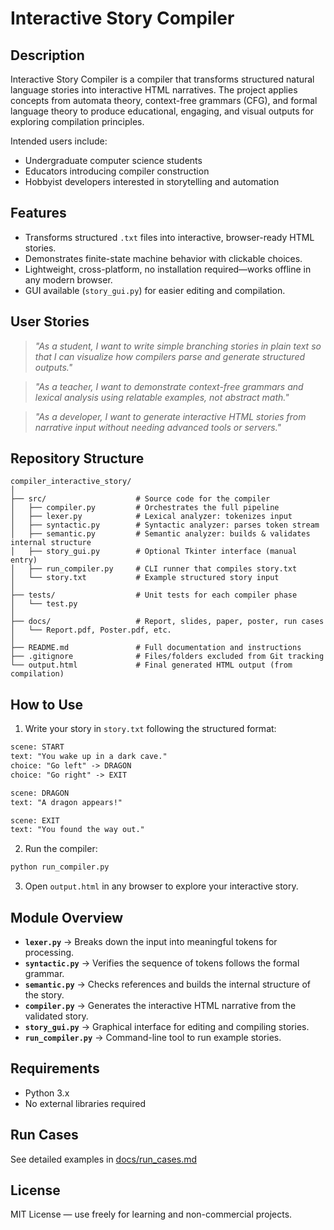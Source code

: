 # Interactive Story Compiler

## Description

Interactive Story Compiler is a compiler that transforms structured natural language stories into interactive HTML narratives. The project applies concepts from automata theory, context-free grammars (CFG), and formal language theory to produce educational, engaging, and visual outputs for exploring compilation principles.

Intended users include:

- Undergraduate computer science students
- Educators introducing compiler construction
- Hobbyist developers interested in storytelling and automation

## Features

- Transforms structured `.txt` files into interactive, browser-ready HTML stories.
- Demonstrates finite-state machine behavior with clickable choices.
- Lightweight, cross-platform, no installation required—works offline in any modern browser.
- GUI available (`story_gui.py`) for easier editing and compilation.

## User Stories

> _"As a student, I want to write simple branching stories in plain text so that I can visualize how compilers parse and generate structured outputs."_

> _"As a teacher, I want to demonstrate context-free grammars and lexical analysis using relatable examples, not abstract math."_

> _"As a developer, I want to generate interactive HTML stories from narrative input without needing advanced tools or servers."_

## Repository Structure

```
compiler_interactive_story/
│
├── src/                    # Source code for the compiler
│   ├── compiler.py         # Orchestrates the full pipeline
│   ├── lexer.py            # Lexical analyzer: tokenizes input
│   ├── syntactic.py        # Syntactic analyzer: parses token stream
│   ├── semantic.py         # Semantic analyzer: builds & validates internal structure
│   ├── story_gui.py        # Optional Tkinter interface (manual entry)
│   ├── run_compiler.py     # CLI runner that compiles story.txt
│   └── story.txt           # Example structured story input
│
├── tests/                  # Unit tests for each compiler phase
│   └── test.py
│
├── docs/                   # Report, slides, paper, poster, run cases
│   └── Report.pdf, Poster.pdf, etc.
│
├── README.md               # Full documentation and instructions
├── .gitignore              # Files/folders excluded from Git tracking
└── output.html             # Final generated HTML output (from compilation)
```

## How to Use

1. Write your story in `story.txt` following the structured format:

```txt
scene: START
text: "You wake up in a dark cave."
choice: "Go left" -> DRAGON
choice: "Go right" -> EXIT

scene: DRAGON
text: "A dragon appears!"

scene: EXIT
text: "You found the way out."
```

2. Run the compiler:

```bash
python run_compiler.py
```

3. Open `output.html` in any browser to explore your interactive story.

## Module Overview

- **`lexer.py`** → Breaks down the input into meaningful tokens for processing.
- **`syntactic.py`** → Verifies the sequence of tokens follows the formal grammar.
- **`semantic.py`** → Checks references and builds the internal structure of the story.
- **`compiler.py`** → Generates the interactive HTML narrative from the validated story.
- **`story_gui.py`** → Graphical interface for editing and compiling stories.
- **`run_compiler.py`** → Command-line tool to run example stories.

## Requirements

- Python 3.x
- No external libraries required

## Run Cases

See detailed examples in [docs/run_cases.md](docs/run_cases.md)

## License

MIT License — use freely for learning and non-commercial projects.
